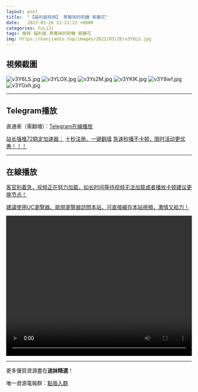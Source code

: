 ```yaml
---
layout: post
title:  "【福利姬视频】 草莓味的软糖 紫藤花"
date:   2022-03-26 12:21:22 +0800
categories: FuLiJi
tags: 推特 福利姬 草莓味的软糖 紫藤花
img: https://kanjiantu.top/images/2022/03/26/v3Y6LS.jpg
---
```



## 視頻截圖

![v3Y6LS.jpg](https://kanjiantu.top/images/2022/03/26/v3Y6LS.jpg)
![v3YLOX.jpg](https://kanjiantu.top/images/2022/03/26/v3YLOX.jpg)
![v3Ys2M.jpg](https://kanjiantu.top/images/2022/03/26/v3Ys2M.jpg)
![v3YKIK.jpg](https://kanjiantu.top/images/2022/03/26/v3YKIK.jpg)
![v3Y8wf.jpg](https://kanjiantu.top/images/2022/03/26/v3Y8wf.jpg)
![v3YGxh.jpg](https://kanjiantu.top/images/2022/03/26/v3YGxh.jpg)

* * *
## Telegram播放

直通車（需翻墻)：[Telegram在線播放](https://t.me/mimeijingxuan/378)

<u>站长强推72稳定加速器：</u> [十秒注册、一键翻墙](https://www.mimei.blog/skip/vpn.html)
<u>急速秒播不卡顿，限时活动更优惠！！！</u>
* * *
## 在線播放
<u>客官别着急，视频正在努力加载，如长时间等待视频无法加载或者播放卡顿建议更换节点！</u>

<u>建議使用UC瀏覽器、歐朋瀏覽器訪問本站，可直接緩存本站視頻，激情又給力！</u>
<center><video src="https://cdn.publer.io/uploads/videos/62471db9db279732fb55c1e0/627dcd4ca29b029b4a851d5c537391cd.mp4" width="100%" height="380px" controls="controls"></video></center>


* * *
更多優質資源盡在**迷妹精選**！

唯一資源電報群：[點我入群](https://t.me/mimeijingxuan)



